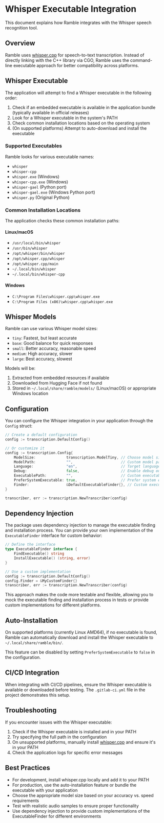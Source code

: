 # Whisper Executable Integration

This document explains how Ramble integrates with the Whisper speech recognition tool.

## Overview

Ramble uses [whisper.cpp](https://github.com/ggerganov/whisper.cpp) for speech-to-text transcription. Instead of directly linking with the C++ library via CGO, Ramble uses the command-line executable approach for better compatibility across platforms.

## Whisper Executable

The application will attempt to find a Whisper executable in the following order:

1. Check if an embedded executable is available in the application bundle (typically available in official releases)
2. Look for a Whisper executable in the system's PATH
3. Check common installation locations based on the operating system
4. (On supported platforms) Attempt to auto-download and install the executable

### Supported Executables

Ramble looks for various executable names:

- `whisper`
- `whisper-cpp`
- `whisper.exe` (Windows)
- `whisper-cpp.exe` (Windows)
- `whisper-gael` (Python port)
- `whisper-gael.exe` (Windows Python port)
- `whisper.py` (Original Python)

### Common Installation Locations

The application checks these common installation paths:

#### Linux/macOS
- `/usr/local/bin/whisper`
- `/usr/bin/whisper`
- `/opt/whisper/bin/whisper`
- `/opt/whisper.cpp/whisper`
- `/opt/whisper.cpp/main`
- `~/.local/bin/whisper`
- `~/.local/bin/whisper-cpp`

#### Windows
- `C:\Program Files\whisper.cpp\whisper.exe`
- `C:\Program Files (x86)\whisper.cpp\whisper.exe`

## Whisper Models

Ramble can use various Whisper model sizes:

- `tiny`: Fastest, but least accurate
- `base`: Good balance for quick responses
- `small`: Better accuracy, reasonable speed
- `medium`: High accuracy, slower
- `large`: Best accuracy, slowest

Models will be:
1. Extracted from embedded resources if available
2. Downloaded from Hugging Face if not found
3. Stored in `~/.local/share/ramble/models/` (Linux/macOS) or appropriate Windows location

## Configuration

You can configure the Whisper integration in your application through the `Config` struct:

```go
// Create a default configuration
config := transcription.DefaultConfig()

// Or customize it
config := transcription.Config{
    ModelSize:              transcription.ModelTiny, // Choose model size
    ModelPath:              "",                      // Custom model path (optional)
    Language:               "en",                    // Target language
    Debug:                  false,                   // Enable debug output
    ExecutablePath:         "",                      // Custom executable path (optional)
    PreferSystemExecutable: true,                    // Prefer system executable over auto-installation
    Finder:                 &DefaultExecutableFinder{}, // Custom executable finder (optional)
}

transcriber, err := transcription.NewTranscriber(config)
```

## Dependency Injection

The package uses dependency injection to manage the executable finding and installation process. You can provide your own implementation of the `ExecutableFinder` interface for custom behavior:

```go
// Define the interface
type ExecutableFinder interface {
    FindExecutable() string
    InstallExecutable() (string, error)
}

// Use a custom implementation
config := transcription.DefaultConfig()
config.Finder = &MyCustomFinder{}
transcriber, err := transcription.NewTranscriber(config)
```

This approach makes the code more testable and flexible, allowing you to mock the executable finding and installation process in tests or provide custom implementations for different platforms.

## Auto-Installation

On supported platforms (currently Linux AMD64), if no executable is found, Ramble can automatically download and install the Whisper executable to `~/.local/share/ramble/bin/`.

This feature can be disabled by setting `PreferSystemExecutable` to `false` in the configuration.

## CI/CD Integration

When integrating with CI/CD pipelines, ensure the Whisper executable is available or downloaded before testing. The `.gitlab-ci.yml` file in the project demonstrates this setup.

## Troubleshooting

If you encounter issues with the Whisper executable:

1. Check if the Whisper executable is installed and in your PATH
2. Try specifying the full path in the configuration
3. On unsupported platforms, manually install [whisper.cpp](https://github.com/ggerganov/whisper.cpp) and ensure it's in your PATH
4. Check the application logs for specific error messages

## Best Practices

- For development, install whisper.cpp locally and add it to your PATH
- For production, use the auto-installation feature or bundle the executable with your application
- Choose the appropriate model size based on your accuracy vs. speed requirements
- Test with realistic audio samples to ensure proper functionality
- Use dependency injection to provide custom implementations of the ExecutableFinder for different environments